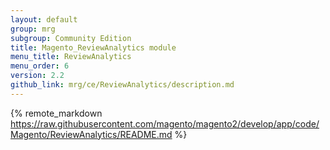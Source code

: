 ```yaml
---
layout: default
group: mrg
subgroup: Community Edition
title: Magento_ReviewAnalytics module
menu_title: ReviewAnalytics
menu_order: 6
version: 2.2
github_link: mrg/ce/ReviewAnalytics/description.md
---
```


{% remote_markdown https://raw.githubusercontent.com/magento/magento2/develop/app/code/Magento/ReviewAnalytics/README.md %}